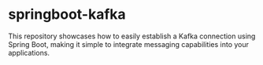 # springboot-kafka
 This repository showcases how to easily establish a Kafka connection using Spring Boot, making it simple to integrate messaging capabilities into your applications.
